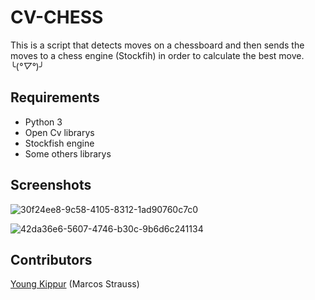 # CV-CHESS
This is a script that detects moves on a chessboard and then sends the moves 
to a chess engine (Stockfih) in order to calculate the best move. ╰(*°▽°*)╯

## Requirements
 * Python 3
 * Open Cv librarys
 * Stockfish engine
 * Some others librarys

## Screenshots
![30f24ee8-9c58-4105-8312-1ad90760c7c0](https://user-images.githubusercontent.com/82680610/152218855-3d0be7f2-ffeb-459b-b1fc-2d9a18c6974b.jpg)

![42da36e6-5607-4746-b30c-9b6d6c241134](https://user-images.githubusercontent.com/82680610/152218815-83651612-5cc1-4e6e-bb0c-93a74bf040d7.jpg)

## Contributors
[Young Kippur](https://github.com/YoungKippur) (Marcos Strauss)

